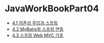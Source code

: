 # JavaWorkBookPart04

- [4.1 의존성 주입과 스프링](https://github.com/DS0708/JavaWorkBookPart04/blob/main/md/4-1.md)
- [4.2 MyBatis와 스프링 연동](https://github.com/DS0708/JavaWorkBookPart04/blob/main/md/4-2.md)
- [4.3 스프링 Web MVC 기초](https://github.com/DS0708/JavaWorkBookPart04/blob/main/md/4-3.md)
